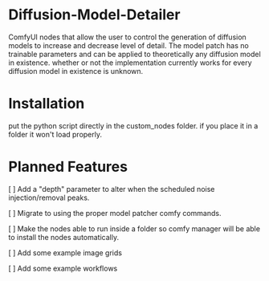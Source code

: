 # Diffusion-Model-Detailer
ComfyUI nodes that allow the user to control the generation of diffusion models to increase and decrease level of detail. The model patch has no trainable parameters and can be applied to theoretically any diffusion model in existence. whether or not the implementation currently works for every diffusion model in existence is unknown.

# Installation
put the python script directly in the custom_nodes folder. if you place it in a folder it won't load properly.

# Planned Features
[ ] Add a "depth" parameter to alter when the scheduled noise injection/removal peaks.

[ ] Migrate to using the proper model patcher comfy commands.

[ ] Make the nodes able to run inside a folder so comfy manager will be able to install the nodes automatically.

[ ] Add some example image grids

[ ] Add some example workflows


